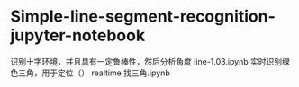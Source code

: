 # Simple-line-segment-recognition-jupyter-notebook
识别十字环境，并且具有一定鲁棒性，然后分析角度
line-1.03.ipynb
实时识别绿色三角，用于定位（）
realtime 找三角.ipynb
